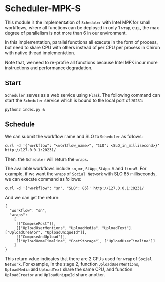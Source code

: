# Scheduler-MPK-S

This module is the implementation of `Scheduler` with Intel MPK for small workflows, where all functions can be deployed in only 1 `wrap`, e.g., the max degree of parallelism is not more than 6 in our environment.

In this implementation, parallel functions all execute in the form of process, but need to share CPU with others instead of per CPU per process in Chiron with native thread implementation.

Note that, we need to re-profile all functions because Intel MPK incur more instructions and performance degradation.

## Start
`Scheduler` serves as a web service using `Flask`. The following command can start the `Scheduler` service which is bound to the local port of `20231`:
```
python3 index.py &
```

## Schedule
We can submit the workflow name and SLO to `Scheduler` as follows:
```
curl -d '{"workflow": "<workflow_name>", "SLO": <SLO_in_millisecond>}' http://127.0.0.1:20231/
```
Then, the `Scheduler` will return the `wraps`.

The available workflows include `sn`, `mr`, `SLApp`, `SLApp-V` and `finra5`.
For example, if we want the `wraps` of `Social Network` with SLO 85 milliseconds, we can execute command as follows:
```
curl -d '{"workflow": "sn", "SLO": 85}' http://127.0.0.1:20231/
```
And we can get the return:
```
{
  "workflow": "sn", 
  "wraps": 
    [
     [["ComposePost"]], 
     [["UploadUserMentions", "UploadMedia", "UploadText"], ["UploadCreator", "UploadUniqueId"]], 
     [["ComposeAndUpload"]], 
     [["UploadHomeTimeline", "PostStorage"], ["UploadUserTimeline"]]
    ]
}
```
This return value indicates that there are 2 CPUs used for `wrap` of `Social Network`. For example, In the stage 2, function `UploadUserMentions`, `UploadMedia` and `UploadText` share the same CPU, and function `UploadCreator` and `UploadUniqueId` share another.